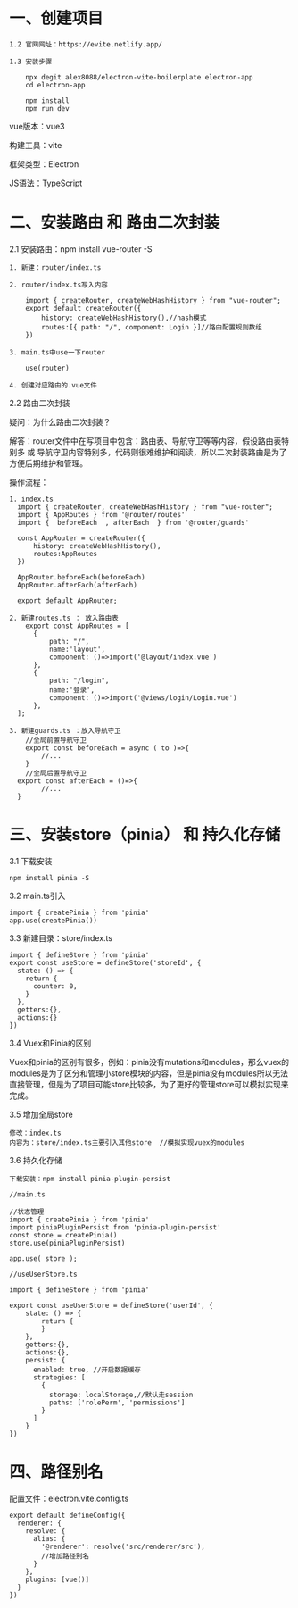 # 一、创建项目

	1.2 官网网址：https://evite.netlify.app/ 
	
	1.3 安装步骤
	
		npx degit alex8088/electron-vite-boilerplate electron-app
		cd electron-app
	
		npm install
		npm run dev

vue版本：vue3

构建工具：vite

框架类型：Electron

JS语法：TypeScript



# 二、安装路由 和 路由二次封装

2.1 安装路由：npm install vue-router -S

	1. 新建：router/index.ts
	
	2. router/index.ts写入内容
	
		import { createRouter, createWebHashHistory } from "vue-router";
		export default createRouter({
			history: createWebHashHistory(),//hash模式
		    routes:[{ path: "/", component: Login }]//路由配置规则数组
		})
	
	3. main.ts中use一下router
	
		use(router)
		
	4. 创建对应路由的.vue文件

2.2 路由二次封装

疑问：为什么路由二次封装？

解答：router文件中在写项目中包含：路由表、导航守卫等等内容，假设路由表特别多 或 导航守卫内容特别多，代码则很难维护和阅读，所以二次封装路由是为了方便后期维护和管理。

操作流程：

```
1. index.ts
  import { createRouter, createWebHashHistory } from "vue-router";
  import { AppRoutes } from '@router/routes'
  import {  beforeEach  , afterEach  } from '@router/guards'

  const AppRouter = createRouter({
      history: createWebHashHistory(),
      routes:AppRoutes
  })

  AppRouter.beforeEach(beforeEach)
  AppRouter.afterEach(afterEach)

  export default AppRouter;

2. 新建routes.ts ： 放入路由表
	export const AppRoutes = [
      { 
          path: "/",
          name:'layout',
          component: ()=>import('@layout/index.vue') 
      },
      { 
          path: "/login", 
          name:'登录',
          component: ()=>import('@views/login/Login.vue')
      },
  ];

3. 新建guards.ts ：放入导航守卫
	//全局前置导航守卫
	export const beforeEach = async ( to )=>{
		//...
	}
	//全局后置导航守卫
  export const afterEach = ()=>{
		//...
  }

```



# 三、安装store（pinia） 和  持久化存储

3.1 下载安装

```
npm install pinia -S
```

3.2 main.ts引入

```
import { createPinia } from 'pinia'
app.use(createPinia())
```

3.3 新建目录：store/index.ts

```
import { defineStore } from 'pinia'
export const useStore = defineStore('storeId', {
  state: () => {
    return {
      counter: 0,
    }
  },
  getters:{},
  actions:{}
})
```

3.4 Vuex和Pinia的区别

Vuex和pinia的区别有很多，例如：pinia没有mutations和modules，那么vuex的modules是为了区分和管理小store模块的内容，但是pinia没有modules所以无法直接管理，但是为了项目可能store比较多，为了更好的管理store可以模拟实现来完成。

3.5 增加全局store

```
修改：index.ts
内容为：store/index.ts主要引入其他store  //模拟实现vuex的modules
```

3.6 持久化存储

```
下载安装：npm install pinia-plugin-persist
```

```
//main.ts

//状态管理
import { createPinia } from 'pinia'
import piniaPluginPersist from 'pinia-plugin-persist'
const store = createPinia()
store.use(piniaPluginPersist)

app.use( store );
```

```
//useUserStore.ts

import { defineStore } from 'pinia'

export const useUserStore = defineStore('userId', {
    state: () => {
        return {
        }
    },
    getters:{},
    actions:{},
    persist: {
      enabled: true, //开启数据缓存
      strategies: [
        {
          storage: localStorage,//默认走session
          paths: ['rolePerm', 'permissions']
        }
      ]
    }
})
```



# 四、路径别名

配置文件：electron.vite.config.ts

```
export default defineConfig({
  renderer: {
    resolve: {
      alias: {
        '@renderer': resolve('src/renderer/src'),
        //增加路径别名
      }
    },
    plugins: [vue()]
  }
})
```

